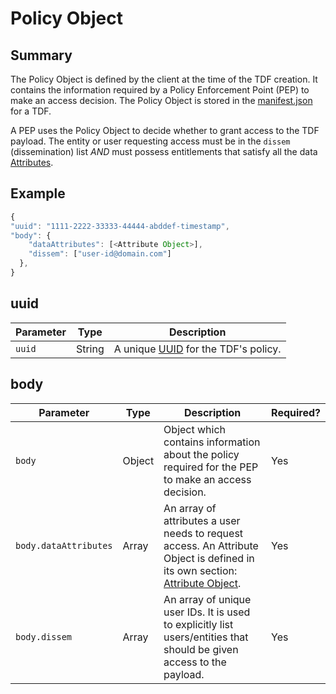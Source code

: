 # Policy Object

## Summary

The Policy Object is defined by the client at the time of the TDF creation. It contains the information required by a Policy Enforcement Point (PEP) to make an access decision. The Policy Object is stored in the [manifest.json](Manifest.md) for a TDF.

A PEP uses the Policy Object to decide whether to grant access to the TDF payload. The entity or user requesting access must be in the `dissem` (dissemination) list _AND_ must possess entitlements that satisfy all the data [Attributes](AttributeObject.md).

## Example

```javascript
{
"uuid": "1111-2222-33333-44444-abddef-timestamp",
"body": {
    "dataAttributes": [<Attribute Object>],
    "dissem": ["user-id@domain.com"]
  },
}
```

## uuid

|Parameter|Type|Description|
|---|---|---|
|`uuid`|String|A unique [UUID](https://en.wikipedia.org/wiki/Universally_unique_identifier) for the TDF's policy.|

## body

|Parameter|Type|Description|Required?|
|---|---|---|---|
|`body`|Object|Object which contains information about the policy required for the PEP to make an access decision.|Yes|
|`body.dataAttributes`|Array|An array of attributes a user needs to request access. An Attribute Object is defined in its own section: [Attribute Object](AttributeObject.md).|Yes|
|`body.dissem`|Array| An array of unique user IDs. It is used to explicitly list users/entities that should be given access to the payload.|Yes|

